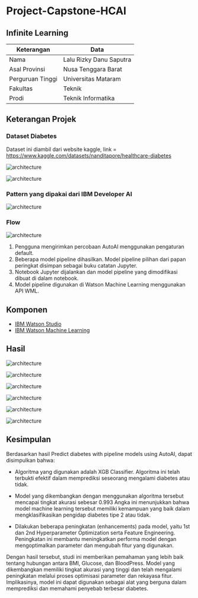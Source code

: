 # Project-Capstone-HCAI

## Infinite Learning ##

|     Keterangan    |               Data               |
| ------------------|----------------------------------|
| Nama              | Lalu Rizky Danu Saputra          |
| Asal Provinsi     | Nusa Tenggara Barat              |
| Perguruan Tinggi  | Universitas Mataram              |
| Fakultas          | Teknik                           |
| Prodi             | Teknik Informatika               |


## Keterangan Projek ##

### Dataset Diabetes
Dataset ini diambil dari website kaggle, link = https://www.kaggle.com/datasets/nanditapore/healthcare-diabetes

![architecture](Gambar/Dataset.png)

![architecture](Gambar/Informasi-dataset.png)

### Pattern yang dipakai dari IBM Developer AI
   
![architecture](Gambar/Pattern-dipakai.png)

### Flow

![architecture](Gambar/FLOWCHART.png)

1. Pengguna mengirimkan percobaan AutoAI menggunakan pengaturan default.
2. Beberapa model pipeline dihasilkan. Model pipeline pilihan dari papan peringkat disimpan sebagai buku catatan Jupyter.
3. Notebook Jupyter dijalankan dan model pipeline yang dimodifikasi dibuat di dalam notebook.
4. Model pipeline digunakan di Watson Machine Learning menggunakan API WML.

## Komponen

* [IBM Watson Studio](https://cloud.ibm.com/catalog/services/watson-studio) 
* [IBM Watson Machine Learning](https://cloud.ibm.com/catalog/services/machine-learning) 

## Hasil 

![architecture](Gambar/Relationship-map.png)

![architecture](Gambar/Pipeline-leaderboard.png)

![architecture](Gambar/Metric-chart.png)

![architecture](Gambar/ROC-curve.png)

![architecture](Gambar/Model-evaluation-measure.png)

![architecture](Gambar/Confusion-matrix.png)

## Kesimpulan 

Berdasarkan hasil Predict diabetes with pipeline models using AutoAI, dapat disimpulkan bahwa:

+ Algoritma yang digunakan adalah XGB Classifier. Algoritma ini telah terbukti efektif dalam memprediksi seseorang mengalami diabetes atau tidak.

+ Model yang dikembangkan dengan menggunakan algoritma tersebut mencapai tingkat akurasi sebesar 0.993 Angka ini menunjukkan bahwa model machine learning tersebut memiliki kemampuan yang baik dalam mengklasifikasikan pengidap diabetes tipe 2 atau tidak.

+ Dilakukan beberapa peningkatan (enhancements) pada model, yaitu 1st dan 2nd Hyperparameter Optimization serta Feature Engineering. Peningkatan ini membantu meningkatkan performa model dengan mengoptimalkan parameter dan mengubah fitur yang digunakan.

Dengan hasil tersebut, studi ini memberikan pemahaman yang lebih baik tentang hubungan antara BMI, Glucose, dan BloodPress. Model yang dikembangkan memiliki tingkat akurasi yang tinggi dan telah mengalami peningkatan melalui proses optimisasi parameter dan rekayasa fitur. Implikasinya, model ini dapat digunakan sebagai alat yang berguna dalam memprediksi dan memahami penyebab terbesar diabetes.
